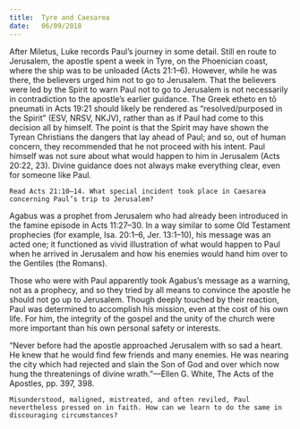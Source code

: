 ```yaml
---
title:  Tyre and Caesarea
date:   06/09/2018
---
```


After Miletus, Luke records Paul’s journey in some detail. Still en route to Jerusalem, the apostle spent a week in Tyre, on the Phoenician coast, where the ship was to be unloaded (Acts 21:1–6). However, while he was there, the believers urged him not to go to Jerusalem. That the believers were led by the Spirit to warn Paul not to go to Jerusalem is not necessarily in contradiction to the apostle’s earlier guidance. The Greek etheto en tō pneumati in Acts 19:21 should likely be rendered as “resolved/purposed in the Spirit” (ESV, NRSV, NKJV), rather than as if Paul had come to this decision all by himself. The point is that the Spirit may have shown the Tyrean Christians the dangers that lay ahead of Paul; and so, out of human concern, they recommended that he not proceed with his intent. Paul himself was not sure about what would happen to him in Jerusalem (Acts 20:22, 23). Divine guidance does not always make everything clear, even for someone like Paul.

`Read Acts 21:10–14. What special incident took place in Caesarea concerning Paul’s trip to Jerusalem?`

Agabus was a prophet from Jerusalem who had already been introduced in the famine episode in Acts 11:27–30. In a way similar to some Old Testament prophecies (for example, Isa. 20:1–6, Jer. 13:1–10), his message was an acted one; it functioned as vivid illustration of what would happen to Paul when he arrived in Jerusalem and how his enemies would hand him over to the Gentiles (the Romans).

Those who were with Paul apparently took Agabus’s message as a warning, not as a prophecy, and so they tried by all means to convince the apostle he should not go up to Jerusalem. Though deeply touched by their reaction, Paul was determined to accomplish his mission, even at the cost of his own life. For him, the integrity of the gospel and the unity of the church were more important than his own personal safety or interests. 

“Never before had the apostle approached Jerusalem with so sad a heart. He knew that he would find few friends and many enemies. He was nearing the city which had rejected and slain the Son of God and over which now hung the threatenings of divine wrath.”—Ellen G. White, The Acts of the Apostles, pp. 397, 398.

`Misunderstood, maligned, mistreated, and often reviled, Paul nevertheless pressed on in faith. How can we learn to do the same in discouraging circumstances?`